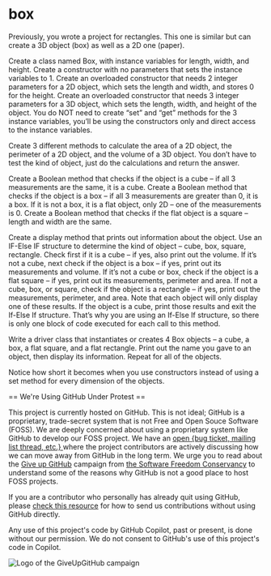 # box
Previously, you wrote a project for rectangles. This one is similar but can create a 3D object (box) as well as a 2D one (paper).  

Create a class named Box, with instance variables for length, width, and height. Create a constructor with no parameters that sets the instance variables to 1. Create an overloaded constructor that needs 2 integer parameters for a 2D object, which sets the length and width, and stores 0 for the height. Create an overloaded constructor that needs 3 integer parameters for a 3D object, which sets the length, width, and height of the object. You do NOT need to create “set” and “get” methods for the 3 instance variables, you’ll be using the constructors only and direct access to the instance variables.  

Create 3 different methods to calculate the area of a 2D object, the perimeter of a 2D object, and the volume of a 3D object. You don’t have to test the kind of object, just do the calculations and return the answer.  

Create a Boolean method that checks if the object is a cube – if all 3 measurements are the same, it is a cube. Create a Boolean method that checks if the object is a box – if all 3 measurements are greater than 0, it is a box. If it is not a box, it is a flat object, only 2D – one of the measurements is 0. Create a Boolean method that checks if the flat object is a square – length and width are the same.  

Create a display method that prints out information about the object. Use an IF-Else IF structure to determine the kind of object – cube, box, square, rectangle. Check first if it is a cube – if yes, also print out the volume. If it’s not a cube, next check if the object is a box – if yes, print out its measurements and volume. If it’s not a cube or box, check if the object is a flat square – if yes, print out its measurements, perimeter and area. If not a cube, box, or square, check if the object is a rectangle – if yes, print out the measurements, perimeter, and area. Note that each object will only display one of these results. If the object is a cube, print those results and exit the If-Else If structure. That’s why you are using an If-Else If structure, so there is only one block of code executed for each call to this method.  

Write a driver class that instantiates or creates 4 Box objects – a cube, a box, a flat square, and a flat rectangle. Print out the name you gave to an object, then display its information. Repeat for all of the objects. 

Notice how short it becomes when you use constructors instead of using a set method for every dimension of the objects.


== We're Using GitHub Under Protest ==

This project is currently hosted on GitHub.  This is not ideal; GitHub is a
proprietary, trade-secret system that is not Free and Open Souce Software
(FOSS).  We are deeply concerned about using a proprietary system like GitHub
to develop our FOSS project.  We have an
[open {bug ticket, mailing list thread, etc.} ](INSERT_LINK) where the
project contributors are actively discussing how we can move away from GitHub
in the long term.  We urge you to read about the
[Give up GitHub](https://GiveUpGitHub.org) campaign from
[the Software Freedom Conservancy](https://sfconservancy.org) to understand
some of the reasons why GitHub is not a good place to host FOSS projects.

If you are a contributor who personally has already quit using GitHub, please
[check this resource](INSERT_LINK) for how to send us contributions without
using GitHub directly.

Any use of this project's code by GitHub Copilot, past or present, is done
without our permission.  We do not consent to GitHub's use of this project's
code in Copilot.

![Logo of the GiveUpGitHub campaign](https://sfconservancy.org/img/GiveUpGitHub.png)
